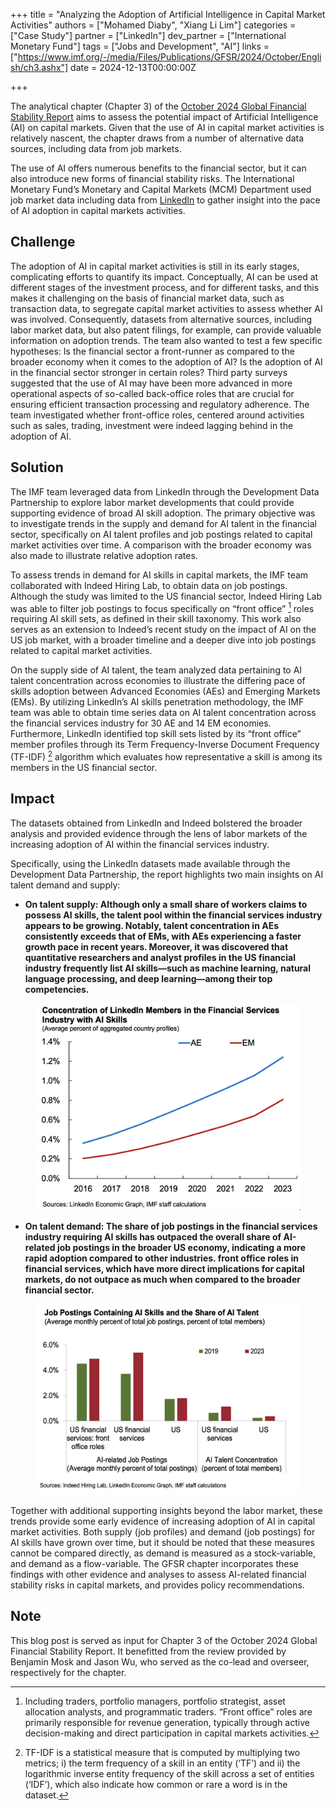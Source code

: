 +++
title = "Analyzing the Adoption of Artificial Intelligence in Capital Market Activities"
authors = ["Mohamed Diaby", "Xiang Li Lim"]
categories = ["Case Study"]
partner = ["LinkedIn"]
dev_partner = ["International Monetary Fund"]
tags = ["Jobs and Development", "AI"]
links = ["https://www.imf.org/-/media/Files/Publications/GFSR/2024/October/English/ch3.ashx"]
date = 2024-12-13T00:00:00Z

+++

The analytical chapter (Chapter 3) of the [October 2024 Global Financial Stability Report](https://www.imf.org/en/Publications/GFSR/Issues/2024/10/22/global-financial-stability-report-october-2024) aims to assess the potential impact of Artificial Intelligence (AI) on capital markets. Given that the use of AI in capital market activities is relatively nascent, the chapter draws from a number of alternative data sources, including data from job markets.

The use of AI offers numerous benefits to the financial sector, but it can also introduce new forms of financial stability risks.  The International Monetary Fund’s Monetary and Capital Markets (MCM) Department used job market data including data from [LinkedIn](https://www.linkedin.com/) to gather insight into the pace of AI adoption in capital markets activities.



## Challenge

The adoption of AI in capital market activities is still in its early stages, complicating efforts to quantify its impact.  Conceptually, AI can be used at different stages of the investment process, and for different tasks, and this makes it challenging on the basis of financial market data, such as transaction data, to segregate capital market activities to assess whether AI was involved. Consequently, datasets from alternative sources, including labor market data, but also patent filings, for example, can provide valuable information on adoption trends. The team also wanted to test a few specific hypotheses: Is the financial sector a front-runner as compared to the broader economy when it comes to the adoption of AI? Is the adoption of AI in the financial sector stronger in certain roles? Third party surveys suggested that the use of AI may have been more advanced in more operational aspects of so-called back-office roles that are crucial for ensuring efficient transaction processing and regulatory adherence. The team investigated whether front-office roles, centered around activities such as sales, trading, investment were indeed lagging behind in the adoption of AI.


## Solution

The IMF team leveraged data from LinkedIn through the Development Data Partnership to explore labor market developments that could provide supporting evidence of broad AI skill adoption. The primary objective was to investigate trends in the supply and demand for AI talent in the financial sector, specifically on AI talent profiles and job postings related to capital market activities over time. A comparison with the broader economy was also made to illustrate relative adoption rates. 

To assess trends in demand for AI skills in capital markets, the IMF team collaborated with Indeed Hiring Lab, to obtain data on job postings. Although the study was limited to the US financial sector, Indeed Hiring Lab was able to filter job postings to focus specifically on “front office” [^1] roles requiring AI skill sets, as defined in their skill taxonomy. This work also serves as an extension to Indeed’s recent study on the impact of AI on the US job market, with a broader timeline and a deeper dive into job postings related to capital market activities. 

On the supply side of AI talent, the team analyzed data pertaining to AI talent concentration across economies to illustrate the differing pace of skills adoption between Advanced Economies (AEs) and Emerging Markets (EMs). By utilizing LinkedIn’s AI skills penetration methodology, the IMF team was able to obtain time series data on AI talent concentration across the financial services industry for 30 AE and 14 EM economies. Furthermore, LinkedIn identified top skill sets listed by its “front office” member profiles through its Term Frequency-Inverse Document Frequency (TF-IDF) [^2] algorithm which evaluates how representative a skill is among its members in the US financial sector.


## Impact

The datasets obtained from LinkedIn and Indeed bolstered the broader analysis and provided evidence through the lens of labor markets of the increasing adoption of AI within the financial services industry. 

Specifically, using the LinkedIn datasets made available through the Development Data Partnership, the report highlights two main insights on AI talent demand and supply:

- **On talent supply: Although only a small share of workers claims to possess AI skills, the talent pool within the financial services industry appears to be growing. Notably, talent concentration in AEs consistently exceeds that of EMs, with AEs experiencing a faster growth pace in recent years. Moreover, it was discovered that quantitative researchers and analyst profiles in the US financial industry frequently list AI skills—such as machine learning, natural language processing, and deep learning—among their top competencies.**


<figure style="text-align: center;">
    <img src="analyzing-the-adoption-of-artificial-intelligence-in-capital-market-activities_figure1.png" 
    width="500">
</figure>


- **On talent demand: The share of job postings in the financial services industry requiring AI skills has outpaced the overall share of AI-related job postings in the broader US economy, indicating a more rapid adoption compared to other industries. front office roles in financial services, which have more direct implications for capital markets, do not outpace as much when compared to the broader financial sector.**

<figure style="text-align: center;">
    <img src="analyzing-the-adoption-of-artificial-intelligence-in-capital-market-activities_figure2.png" 
    width="500">
 
</figure>

Together with additional supporting insights beyond the labor market, these trends provide some early evidence of increasing adoption of AI in capital market activities. Both supply (job profiles) and demand (job postings) for AI skills have grown over time, but it should be noted that these measures cannot be compared directly, as demand is measured as a stock-variable, and demand as a flow-variable. The GFSR chapter incorporates these findings with other evidence and analyses to assess AI-related financial stability risks in capital markets, and provides policy recommendations.


## Note

This blog post is served as input for Chapter 3 of the October 2024 Global Financial Stability Report. It benefitted from the review provided by Benjamin Mosk and Jason Wu, who served as the co-lead and overseer, respectively for the chapter.



[^1]: Including traders, portfolio managers, portfolio strategist, asset allocation analysts, and programmatic traders. “Front office” roles are primarily responsible for revenue generation, typically through active decision-making and direct participation in capital markets activities.

[^2]: TF-IDF is a statistical measure that is computed by multiplying two metrics; i) the term frequency of a skill in an entity (‘TF’) and ii) the logarithmic inverse entity frequency of the skill across a set of entities (‘IDF’), which also indicate how common or rare a word is in the dataset.




